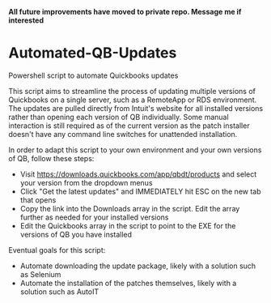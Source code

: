 **All future improvements have moved to private repo. Message me if interested**

# Automated-QB-Updates
Powershell script to automate Quickbooks updates

This script aims to streamline the process of updating multiple versions of Quickbooks on a single server, such as a RemoteApp or RDS environment. The updates are pulled directly from Intuit's website for all installed versions rather than opening each version of QB individually. Some manual interaction is still required as of the current version as the patch installer doesn't have any command line switches for unattended installation. 

In order to adapt this script to your own environment and your own versions of QB, follow these steps:
* Visit https://downloads.quickbooks.com/app/qbdt/products and select your version from the dropdown menus
* Click "Get the latest updates" and IMMEDIATELY hit ESC on the new tab that opens
* Copy the link into the Downloads array in the script. Edit the array further as needed for your installed versions
* Edit the Quickbooks array in the script to point to the EXE for the versions of QB you have installed

Eventual goals for this script:
* Automate downloading the update package, likely with a solution such as Selenium
* Automate the installation of the patches themselves, likely with a solution such as AutoIT
